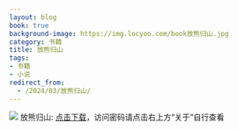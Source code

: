 ```yaml
---
layout: blog
book: true
background-image: https://img.locyoo.com/book放熊归山.jpg
category: 书籍
title: 放熊归山
tags:
- 书籍
- 小说
redirect_from:
  - /2024/03/放熊归山/
---
```

![](https://img.locyoo.com/book放熊归山.jpg)
放熊归山: <a name = "ref1" href="https://url18.ctfile.com/f/50983618-1437032756-6c5d60?p=3619">点击下载</a>，访问密码请点击右上方“关于”自行查看